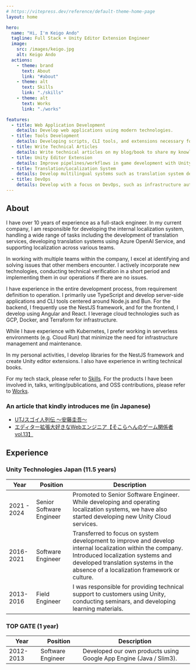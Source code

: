 ```yaml
---
# https://vitepress.dev/reference/default-theme-home-page
layout: home

hero:
  name: "Hi, I'm Keigo Ando"
  tagline: Full Stack + Unity Editor Extension Engineer
  image:
    src: /images/keigo.jpg
    alt: Keigo Ando
  actions:
    - theme: brand
      text: About
      link: "#about"
    - theme: alt
      text: Skills
      link: "./skills"
    - theme: alt
      text: Works
      link: "./works"

features:
  - title: Web Application Development
    details: Develop web applications using modern technologies.
  - title: Tools Development
    details: Developing scripts, CLI tools, and extensions necessary for efficiently executing tasks and enhancing workflow.
  - title: Write Technical Articles
    details: Write technical articles on my blog/book to share my knowledge and experience with others.
  - title: Unity Editor Extension
    details: Improve pipelines/workflows in game development with Unity editor extensions.
  - title: Translation/Localization System
    details: Develop multilingual systems such as translation system development, localization support, and localization workflow construction.
  - title: DevOps
    details: Develop with a focus on DevOps, such as infrastructure automation, CI/CD construction, containerization, and serverless environment construction.
---
```


## About

I have over 10 years of experience as a full-stack engineer. In my current company, I am responsible for developing the internal localization system, handling a wide range of tasks including the development of translation services, developing translation systems using Azure OpenAI Service, and supporting localization across various teams.

In working with multiple teams within the company, I excel at identifying and solving issues that other members encounter. I actively incorporate new technologies, conducting technical verification in a short period and implementing them in our operations if there are no issues.

I have experience in the entire development process, from requirement definition to operation. I primarily use TypeScript and develop server-side applications and CLI tools centered around Node.js and Bun. For the backend, I frequently use the NestJS framework, and for the frontend, I develop using Angular and React. I leverage cloud technologies such as GCP, Docker, and Terraform for infrastructure.

While I have experience with Kubernetes, I prefer working in serverless environments (e.g. Cloud Run) that minimize the need for infrastructure management and maintenance.

In my personal activities, I develop libraries for the NestJS framework and create Unity editor extensions. I also have experience in writing technical books.

For my tech stack, please refer to [Skills](./skills). For the products I have been involved in, talks, writing/publications, and OSS contributions, please refer to [Works](./works).

### An article that kindly introduces me (in Japanese)

- [UTJスゴイ人列伝 〜安藤圭吾〜](https://warapuri.com/post/168667471208/utj%E3%82%B9%E3%82%B4%E3%82%A4%E4%BA%BA%E5%88%97%E4%BC%9D-%E5%AE%89%E8%97%A4%E5%9C%AD%E5%90%BE)
- [エディター拡張大好きなWebエンジニア【そこらへんのゲーム関係者 vol.13】](https://note.com/nidan_jump/n/nbd5427111713)

## Experience

### Unity Technologies Japan (11.5 years)

| Year        | Position                 | Description                                                                                                                                                                                                                          |
| ----------- | ------------------------ | ------------------------------------------------------------------------------------------------------------------------------------------------------------------------------------------------------------------------------------ |
| 2021 - 2024 | Senior Software Engineer | Promoted to Senior Software Engineer. While developing and operating localization systems, we have also started developing new Unity Cloud services.                                                                                 |
| 2016-2021   | Software Engineer        | Transferred to focus on system development to improve and develop internal localization within the company. Introduced localization systems and developed translation systems in the absence of a localization framework or culture. |
| 2013-2016   | Field Engineer           | I was responsible for providing technical support to customers using Unity, conducting seminars, and developing learning materials.                                                                                                  |

### TOP GATE (1 year)

| Year      | Position          | Description                                                        |
| --------- | ----------------- | ------------------------------------------------------------------ |
| 2012-2013 | Software Engineer | Developed our own products using Google App Engine (Java / Slim3). |
